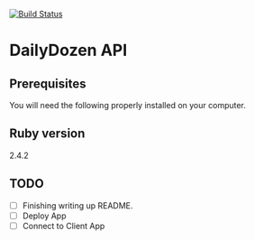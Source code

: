 [![Build Status](https://travis-ci.org/mrbernnz/dailyDozenAPI.svg?branch=master)](https://travis-ci.org/mrbernnz/dailyDozenAPI)

# DailyDozen API

## Prerequisites
You will need the following properly installed on your computer.


## Ruby version
2.4.2

## TODO
- [ ] Finishing writing up README.
- [ ] Deploy App
- [ ] Connect to Client App

<!-- ## System dependencies -->

<!-- ## Configuration -->

<!-- ## Database creation -->

<!-- ## Database initialization -->

<!-- ## How to run the test suite -->

<!-- ## Services (job queues, cache servers, search engines, etc.) -->

<!-- ## Deployment instructions -->
